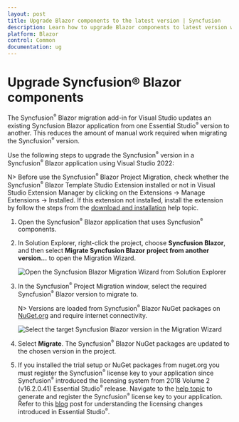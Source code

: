 ```yaml
---
layout: post
title: Upgrade Blazor components to the latest version | Syncfusion
description: Learn how to upgrade Blazor components to latest version with the Blazor migration add-in for Visual Studio, including version selection and licensing notes.
platform: Blazor
control: Common
documentation: ug
---
```


# Upgrade Syncfusion® Blazor components

The Syncfusion<sup style="font-size:70%">&reg;</sup> Blazor migration add-in for Visual Studio updates an existing Syncfusion Blazor application from one Essential Studio<sup style="font-size:70%">&reg;</sup> version to another. This reduces the amount of manual work required when migrating the Syncfusion<sup style="font-size:70%">&reg;</sup> version.

Use the following steps to upgrade the Syncfusion<sup style="font-size:70%">&reg;</sup> version in a Syncfusion<sup style="font-size:70%">&reg;</sup> Blazor application using Visual Studio 2022:

N> Before use the Syncfusion<sup style="font-size:70%">&reg;</sup> Blazor Project Migration, check whether the Syncfusion<sup style="font-size:70%">&reg;</sup> Blazor Template Studio Extension installed or not in Visual Studio Extension Manager by clicking on the Extensions -> Manage Extensions -> Installed. If this extension not installed, install the extension by follow the steps from the [download and installation](https://blazor.syncfusion.com/documentation/visual-studio-integration/download-and-installation) help topic.

1. Open the Syncfusion<sup style="font-size:70%">&reg;</sup> Blazor application that uses Syncfusion<sup style="font-size:70%">&reg;</sup> components.

2. In Solution Explorer, right-click the project, choose **Syncfusion Blazor**, and then select **Migrate Syncfusion Blazor project from another version...** to open the Migration Wizard.

    ![Open the Syncfusion Blazor Migration Wizard from Solution Explorer](images/MigrationAddin.png)

3. In the Syncfusion<sup style="font-size:70%">&reg;</sup> Project Migration window, select the required Syncfusion<sup style="font-size:70%">&reg;</sup> Blazor version to migrate to.

    N> Versions are loaded from Syncfusion<sup style="font-size:70%">&reg;</sup> Blazor NuGet packages on [NuGet.org](https://www.nuget.org/packages?q=Tags%3A%22blazor%22syncfusion) and require internet connectivity.

    ![Select the target Syncfusion Blazor version in the Migration Wizard](images/Migration.png)

4. Select **Migrate**. The Syncfusion<sup style="font-size:70%">&reg;</sup> Blazor NuGet packages are updated to the chosen version in the project.

5. If you installed the trial setup or NuGet packages from nuget.org you must register the Syncfusion<sup style="font-size:70%">&reg;</sup> license key to your application since Syncfusion<sup style="font-size:70%">&reg;</sup> introduced the licensing system from 2018 Volume 2 (v16.2.0.41) Essential Studio<sup style="font-size:70%">&reg;</sup> release. Navigate to the [help topic](https://help.syncfusion.com/common/essential-studio/licensing/overview#how-to-generate-syncfusion-license-key) to generate and register the Syncfusion<sup style="font-size:70%">&reg;</sup> license key to your application. Refer to this [blog](https://www.syncfusion.com/blogs/post/whats-new-in-2018-volume-2.aspx?_ga=2.11237684.1233358434.1587355730-230058891.1567654773) post for understanding the licensing changes introduced in Essential Studio<sup style="font-size:70%">&reg;</sup>.